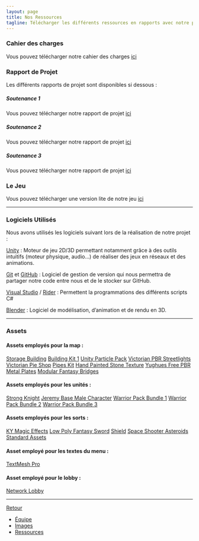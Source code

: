 ```yaml
---
layout: page
title: Nos Ressources
tagline: Télécharger les différents ressources en rapports avec notre projet.
---
```


### Cahier des charges


Vous pouvez télécharger notre cahier des charges [ici](https://github.com/Wes974/SSAO/raw/master/docs/assets/ssao.pdf)


### Rapport de Projet


Les différents rapports de projet sont disponibles si dessous :


##### Soutenance 1


Vous pouvez télécharger notre rapport de projet [ici](https://github.com/Wes974/SSAO/raw/master/docs/assets/rapport1.pdf)


##### Soutenance 2


Vous pouvez télécharger notre rapport de projet [ici](https://github.com/Wes974/SSAO/raw/master/docs/assets/rapport2.pdf)


##### Soutenance 3


Vous pouvez télécharger notre rapport de projet [ici](https://github.com/Wes974/SSAO/raw/master/docs/assets/rapport3.pdf)


### Le Jeu

Vous pouvez télécharger une version lite de notre jeu [ici]()

---

### Logiciels Utilisés

Nous avons utilisés les logiciels suivant lors de la réalisation de notre projet :

[Unity](https://unity3d.com/fr) : Moteur de jeu 2D/3D permettant notamment grâce à des outils intuitifs (moteur physique, audio...) de réaliser des jeux en réseaux et des animations.

[Git](https://git-scm.com) et [GitHub](https://github.com) : Logiciel de gestion de version qui nous permettra de partager notre code entre nous et de le stocker sur GitHub.

[Visual Studio](https://www.visualstudio.com/fr/) / [Rider](https://www.jetbrains.com/rider/) : Permettent la programmations des différents scripts C#

[Blender](https://www.blender.org) : Logiciel de modélisation, d’animation et de rendu en 3D.

---

### Assets

#### Assets employés pour la map :

[Storage Building](https://assetstore.unity.com/packages/3d/environments/industrial/storage-building-50430)
[Building Kit 1](https://assetstore.unity.com/packages/3d/environments/industrial/building-kit-1-68179)
[Unity Particle Pack](https://assetstore.unity.com/packages/essentials/asset-packs/unity-particle-pack-73777)
[Victorian PBR Streetlights](https://assetstore.unity.com/packages/3d/props/exterior/victorian-pbr-streetlights-50828)
[Victorian Pie Shop](https://assetstore.unity.com/packages/3d/environments/urban/victorian-pie-shop-21541)
[Pipes Kit](https://assetstore.unity.com/packages/3d/props/industrial/pipes-kit-64170)
[Hand Painted Stone Texture](https://assetstore.unity.com/packages/2d/textures-materials/floors/hand-painted-stone-texture-73949)
[Yughues Free PBR Metal Plates](https://assetstore.unity.com/packages/2d/textures-materials/metals/yughues-free-pbr-metal-plates-35362)
[Modular Fantasy Bridges](https://assetstore.unity.com/packages/3d/environments/fantasy/modular-fantasy-bridges-99940)

#### Assets employés pour les unités :

[Strong Knight](https://assetstore.unity.com/packages/3d/characters/humanoids/strong-knight-83586)
[Jeremy Base Male Character](https://assetstore.unity.com/packages/3d/characters/jeremy-base-male-character-33083)
[Warrior Pack Bundle 1](https://assetstore.unity.com/packages/3d/animations/warrior-pack-bundle-1-free-36405)
[Warrior Pack Bundle 2](https://assetstore.unity.com/packages/3d/animations/warrior-pack-bundle-2-free-42454)
[Warrior Pack Bundle 3](https://assetstore.unity.com/packages/3d/animations/warrior-pack-bundle-3-free-47320)

#### Assets employés pour les sorts :

[KY Magic Effects](https://assetstore.unity.com/packages/vfx/particles/spells/ky-magic-effects-free-21927)
[Low Poly Fantasy Sword](https://assetstore.unity.com/packages/3d/props/weapons/low-poly-fantasy-sword-65120)
[Shield](https://assetstore.unity.com/packages/3d/props/weapons/shield-61351)
[Space Shooter Asteroids](https://assetstore.unity.com/packages/3d/environments/sci-fi/space-shooter-asteroids-96444)
[Standard Assets](https://assetstore.unity.com/packages/essentials/asset-packs/standard-assets-32351)

#### Asset employé pour les textes du menu :

[TextMesh Pro](https://assetstore.unity.com/packages/essentials/beta-projects/textmesh-pro-84126)

#### Asset employé pour le lobby :

[Network Lobby](https://assetstore.unity.com/packages/essentials/network-lobby-41836)

---

[Retour](../index.html)

 - [Équipe](./equipe.html)
 - [Images](./images.html)
 - [Ressources](./ressources.html)
